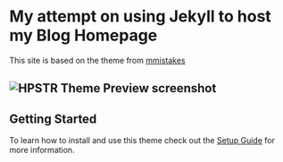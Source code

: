 # My attempt on using Jekyll to host my Blog Homepage

This site is based on the theme from [mmistakes](https://github.com/mmistakes/hpstr-jekyll-theme)

![HPSTR Theme Preview screenshot](http://mmistakes.github.io/hpstr-jekyll-theme/images/hpstr-jekyll-theme-preview.jpg)
---

## Getting Started

To learn how to install and use this theme check out the [Setup Guide](https://mmistakes.github.io/hpstr-jekyll-theme/theme-setup/) for more information.
